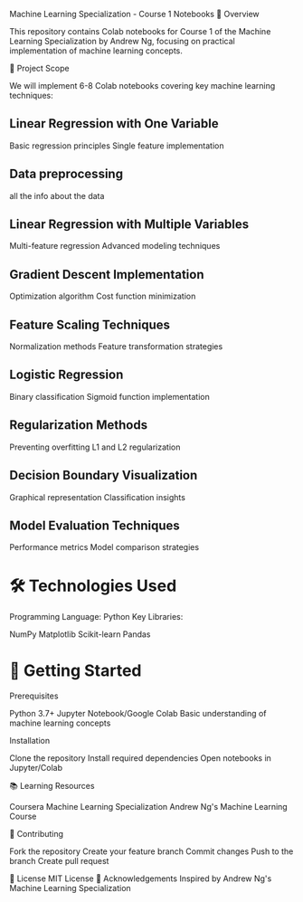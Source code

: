 Machine Learning Specialization - Course 1 Notebooks
📘 Overview

This repository contains Colab notebooks for Course 1 of the Machine Learning Specialization by Andrew Ng, focusing on practical implementation of machine learning concepts.

🎯 Project Scope

We will implement 6-8 Colab notebooks covering key machine learning techniques:

## Linear Regression with One Variable

Basic regression principles
Single feature implementation

## Data preprocessing
  all the info about the data
## Linear Regression with Multiple Variables

Multi-feature regression
Advanced modeling techniques


## Gradient Descent Implementation

Optimization algorithm
Cost function minimization


## Feature Scaling Techniques

Normalization methods
Feature transformation strategies


## Logistic Regression

Binary classification
Sigmoid function implementation


## Regularization Methods

Preventing overfitting
L1 and L2 regularization


## Decision Boundary Visualization

Graphical representation
Classification insights


## Model Evaluation Techniques

Performance metrics
Model comparison strategies



# 🛠 Technologies Used

Programming Language: Python
Key Libraries:

NumPy
Matplotlib
Scikit-learn
Pandas



# 🚀 Getting Started
Prerequisites

Python 3.7+
Jupyter Notebook/Google Colab
Basic understanding of machine learning concepts

Installation

Clone the repository
Install required dependencies
Open notebooks in Jupyter/Colab

📚 Learning Resources

Coursera Machine Learning Specialization
Andrew Ng's Machine Learning Course

🤝 Contributing

Fork the repository
Create your feature branch
Commit changes
Push to the branch
Create pull request

📜 License
MIT License
🙏 Acknowledgements
Inspired by Andrew Ng's Machine Learning Specialization
